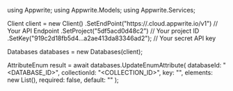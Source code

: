 using Appwrite;
using Appwrite.Models;
using Appwrite.Services;

Client client = new Client()
    .SetEndPoint("https://<REGION>.cloud.appwrite.io/v1") // Your API Endpoint
    .SetProject("5df5acd0d48c2") // Your project ID
    .SetKey("919c2d18fb5d4...a2ae413da83346ad2"); // Your secret API key

Databases databases = new Databases(client);

AttributeEnum result = await databases.UpdateEnumAttribute(
    databaseId: "<DATABASE_ID>",
    collectionId: "<COLLECTION_ID>",
    key: "",
    elements: new List<string>(),
    required: false,
    default: "<DEFAULT>"
);